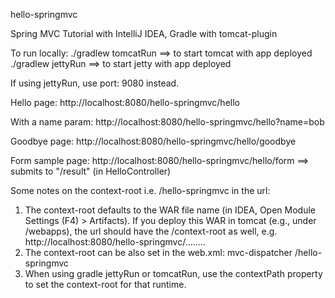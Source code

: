 hello-springmvc

Spring MVC Tutorial with IntelliJ IDEA, Gradle with tomcat-plugin

To run locally:
./gradlew tomcatRun ==> to start tomcat with app deployed
./gradlew jettyRun ==> to start jetty with app deployed

If using jettyRun, use port: 9080 instead.

Hello page:
http://localhost:8080/hello-springmvc/hello

With a name param:
http://localhost:8080/hello-springmvc/hello?name=bob

Goodbye page:
http://localhost:8080/hello-springmvc/hello/goodbye

Form sample page:
http://localhost:8080/hello-springmvc/hello/form ==> submits to "/result" (in HelloController)

Some notes on the context-root i.e. /hello-springmvc in the url:
1. The context-root defaults to the WAR file name (in IDEA, Open Module Settings (F4) > Artifacts).
If you deploy this WAR in tomcat (e.g., under /webapps), the url should have the /context-root as well,
e.g. http://localhost:8080/hello-springmvc/........
2. The context-root can be also set in the web.xml:
	<servlet-mapping>
    	<servlet-name>mvc-dispatcher</servlet-name>
    	<url-pattern>/hello-springmvc</url-pattern>
	</servlet-mapping>
3. When using gradle jettyRun or tomcatRun, use the contextPath property to set the context-root
for that runtime.
